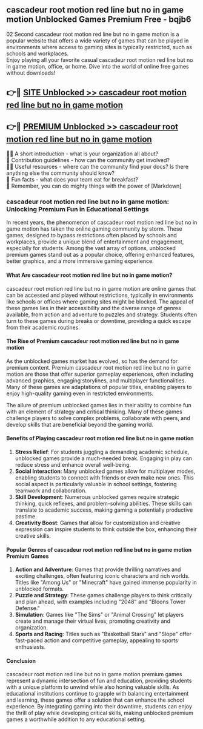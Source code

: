## cascadeur root motion red line but no in game motion Unblocked Games Premium Free - bqjb6

02 Second cascadeur root motion red line but no in game motion is a popular website that offers a wide variety of games that can be played in environments where access to gaming sites is typically restricted, such as schools and workplaces.  
Enjoy playing all your favorite casual cascadeur root motion red line but no in game motion, office, or home. Dive into the world of online free games without downloads!

## 👉🔴 [SITE Unblocked >> cascadeur root motion red line but no in game motion](http://freeplayer.one?title=cascadeur_root_motion_red_line_but_no_in_game_motion&ref=13D)

## 👉🔴 [PREMIUM Unblocked >> cascadeur root motion red line but no in game motion](http://freeplayer.one?title=cascadeur_root_motion_red_line_but_no_in_game_motion&ref=13D)

🙋‍♀️ A short introduction - what is your organization all about?  
🌈 Contribution guidelines - how can the community get involved?  
👩‍💻 Useful resources - where can the community find your docs? Is there anything else the community should know?  
🍿 Fun facts - what does your team eat for breakfast?  
🧙 Remember, you can do mighty things with the power of [Markdown]

### cascadeur root motion red line but no in game motion: Unlocking Premium Fun in Educational Settings

In recent years, the phenomenon of cascadeur root motion red line but no in game motion has taken the online gaming community by storm. These games, designed to bypass restrictions often placed by schools and workplaces, provide a unique blend of entertainment and engagement, especially for students. Among the vast array of options, unblocked premium games stand out as a popular choice, offering enhanced features, better graphics, and a more immersive gaming experience.

#### What Are cascadeur root motion red line but no in game motion?

cascadeur root motion red line but no in game motion are online games that can be accessed and played without restrictions, typically in environments like schools or offices where gaming sites might be blocked. The appeal of these games lies in their accessibility and the diverse range of genres available, from action and adventure to puzzles and strategy. Students often turn to these games during breaks or downtime, providing a quick escape from their academic routines.

#### The Rise of Premium cascadeur root motion red line but no in game motion

As the unblocked games market has evolved, so has the demand for premium content. Premium cascadeur root motion red line but no in game motion are those that offer superior gameplay experiences, often including advanced graphics, engaging storylines, and multiplayer functionalities. Many of these games are adaptations of popular titles, enabling players to enjoy high-quality gaming even in restricted environments.

The allure of premium unblocked games lies in their ability to combine fun with an element of strategy and critical thinking. Many of these games challenge players to solve complex problems, collaborate with peers, and develop skills that are beneficial beyond the gaming world.

#### Benefits of Playing cascadeur root motion red line but no in game motion

1.  **Stress Relief**: For students juggling a demanding academic schedule, unblocked games provide a much-needed break. Engaging in play can reduce stress and enhance overall well-being.
2.  **Social Interaction**: Many unblocked games allow for multiplayer modes, enabling students to connect with friends or even make new ones. This social aspect is particularly valuable in school settings, fostering teamwork and collaboration.
3.  **Skill Development**: Numerous unblocked games require strategic thinking, quick reflexes, and problem-solving abilities. These skills can translate to academic success, making gaming a potentially productive pastime.
4.  **Creativity Boost**: Games that allow for customization and creative expression can inspire students to think outside the box, enhancing their creative skills.

#### Popular Genres of cascadeur root motion red line but no in game motion Premium Games

1.  **Action and Adventure**: Games that provide thrilling narratives and exciting challenges, often featuring iconic characters and rich worlds. Titles like "Among Us" or "Minecraft" have gained immense popularity in unblocked formats.
2.  **Puzzle and Strategy**: These games challenge players to think critically and plan ahead, with examples including "2048" and "Bloons Tower Defense."
3.  **Simulation**: Games like "The Sims" or "Animal Crossing" let players create and manage their virtual lives, promoting creativity and organization.
4.  **Sports and Racing**: Titles such as "Basketball Stars" and "Slope" offer fast-paced action and competitive gameplay, appealing to sports enthusiasts.

#### Conclusion

cascadeur root motion red line but no in game motion premium games represent a dynamic intersection of fun and education, providing students with a unique platform to unwind while also honing valuable skills. As educational institutions continue to grapple with balancing entertainment and learning, these games offer a solution that can enhance the school experience. By integrating gaming into their downtime, students can enjoy the thrill of play while developing critical skills, making unblocked premium games a worthwhile addition to any educational setting.